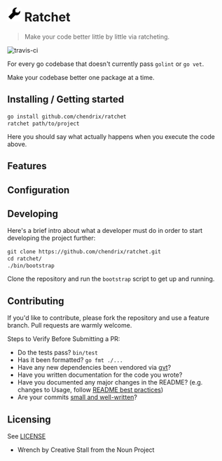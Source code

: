# ![ratchet](https://raw.githubusercontent.com/chendrix/ratchet/master/ratchet.png) Ratchet
> Make your code better little by little via ratcheting.

![travis-ci](https://travis-ci.org/chendrix/ratchet.svg?branch=master)

For every go codebase that doesn't currently pass `golint` or `go vet`.

Make your codebase better one package at a time.

## Installing / Getting started

```shell
go install github.com/chendrix/ratchet
ratchet path/to/project
```

Here you should say what actually happens when you execute the code above.

## Features

## Configuration

## Developing

Here's a brief intro about what a developer must do in order to start developing
the project further:

```shell
git clone https://github.com/chendrix/ratchet.git
cd ratchet/
./bin/bootstrap
```

Clone the repository and run the `bootstrap` script to get up and running.

## Contributing

If you'd like to contribute, please fork the repository and use a feature
branch. Pull requests are warmly welcome.

Steps to Verify Before Submitting a PR:

* Do the tests pass? `bin/test`
* Has it been formatted? `go fmt ./...`
* Have any new dependencies been vendored via [gvt](https://github.com/FiloSottile/gvt)?
* Have you written documentation for the code you wrote?
* Have you documented any major changes in the README? (e.g. changes to Usage, follow [README best practices](https://github.com/jehna/readme-best-practices))
* Are your commits [small and well-written](http://chris.beams.io/posts/git-commit/)?

## Licensing

See [LICENSE](https://raw.githubusercontent.com/chendrix/ratchet/master/LICENSE)

* Wrench by Creative Stall from the Noun Project